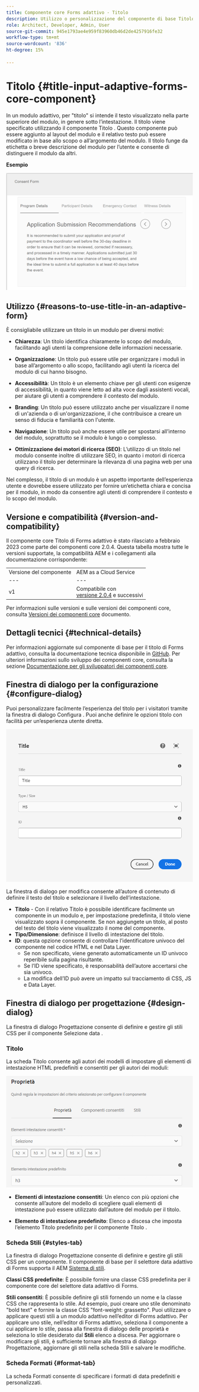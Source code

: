 ```yaml
---
title: Componente core Forms adattivo - Titolo
description: Utilizzo o personalizzazione del componente di base Titolo Forms adattivo.
role: Architect, Developer, Admin, User
source-git-commit: 945e1793ae4e959f83960db46d2de4257916fe32
workflow-type: tm+mt
source-wordcount: '836'
ht-degree: 15%

---
```



# Titolo {#title-input-adaptive-forms-core-component}

In un modulo adattivo, per &quot;titolo&quot; si intende il testo visualizzato nella parte superiore del modulo, in genere sotto l’intestazione. Il titolo viene specificato utilizzando il componente Titolo . Questo componente può essere aggiunto al layout del modulo e il relativo testo può essere modificato in base allo scopo o all’argomento del modulo. Il titolo funge da etichetta o breve descrizione del modulo per l’utente e consente di distinguere il modulo da altri.

**Esempio**

![](/help/adaptive-forms/assets/title.png)

## Utilizzo {#reasons-to-use-title-in-an-adaptive-form}

È consigliabile utilizzare un titolo in un modulo per diversi motivi:

* **Chiarezza**: Un titolo identifica chiaramente lo scopo del modulo, facilitando agli utenti la comprensione delle informazioni necessarie.

* **Organizzazione**: Un titolo può essere utile per organizzare i moduli in base all’argomento o allo scopo, facilitando agli utenti la ricerca del modulo di cui hanno bisogno.

* **Accessibilità**: Un titolo è un elemento chiave per gli utenti con esigenze di accessibilità, in quanto viene letto ad alta voce dagli assistenti vocali, per aiutare gli utenti a comprendere il contesto del modulo.

* **Branding**: Un titolo può essere utilizzato anche per visualizzare il nome di un&#39;azienda o di un&#39;organizzazione, il che contribuisce a creare un senso di fiducia e familiarità con l&#39;utente.

* **Navigazione**: Un titolo può anche essere utile per spostarsi all’interno del modulo, soprattutto se il modulo è lungo o complesso.

* **Ottimizzazione dei motori di ricerca (SEO)**: L’utilizzo di un titolo nel modulo consente inoltre di utilizzare SEO, in quanto i motori di ricerca utilizzano il titolo per determinare la rilevanza di una pagina web per una query di ricerca.

Nel complesso, il titolo di un modulo è un aspetto importante dell’esperienza utente e dovrebbe essere utilizzato per fornire un’etichetta chiara e concisa per il modulo, in modo da consentire agli utenti di comprendere il contesto e lo scopo del modulo.

## Versione e compatibilità {#version-and-compatibility}

Il componente core Titolo di Forms adattivo è stato rilasciato a febbraio 2023 come parte dei componenti core 2.0.4. Questa tabella mostra tutte le versioni supportate, la compatibilità AEM e i collegamenti alla documentazione corrispondente:

|  |  |
|---|---|
| Versione del componente | AEM as a Cloud Service |
| --- | --- |
| v1 | Compatibile  con<br>[versione 2.0.4](/help/versions.md) e successivi | Compatibile | Compatibile |

Per informazioni sulle versioni e sulle versioni dei componenti core, consulta [Versioni dei componenti core](/help/versions.md) documento.

<!-- ## Sample Component Output {#sample-component-output}

To experience the Accordion Component as well as see examples of its configuration options as well as HTML and JSON output, visit the [Component Library](https://adobe.com/go/aem_cmp_library_accordion). -->


## Dettagli tecnici {#technical-details}

Per informazioni aggiornate sul componente di base per il titolo di Forms adattivo, consulta la documentazione tecnica disponibile in [GitHub](https://github.com/adobe/aem-core-forms-components/tree/master/ui.af.apps/src/main/content/jcr_root/apps/core/fd/components/form/title/v1/title). Per ulteriori informazioni sullo sviluppo dei componenti core, consulta la sezione [Documentazione per gli sviluppatori dei componenti core](/help/developing/overview.md).

## Finestra di dialogo per la configurazione {#configure-dialog}

Puoi personalizzare facilmente l’esperienza del titolo per i visitatori tramite la finestra di dialogo Configura . Puoi anche definire le opzioni titolo con facilità per un’esperienza utente diretta.

![Scheda Base](/help/adaptive-forms/assets/title_properties.png)

La finestra di dialogo per modifica consente all’autore di contenuto di definire il testo del titolo e selezionare il livello dell’intestazione.

* **Titolo** - Con il relativo Titolo è possibile identificare facilmente un componente in un modulo e, per impostazione predefinita, il titolo viene visualizzato sopra il componente. Se non aggiungete un titolo, al posto del testo del titolo viene visualizzato il nome del componente.
* **Tipo/Dimensione**: definisce il livello di intestazione del titolo.
* **ID**: questa opzione consente di controllare l’identificatore univoco del componente nel codice HTML e nel Data Layer.
   * Se non specificato, viene generato automaticamente un ID univoco reperibile sulla pagina risultante.
   * Se l’ID viene specificato, è responsabilità dell’autore accertarsi che sia univoco.
   * La modifica dell’ID può avere un impatto sul tracciamento di CSS, JS e Data Layer.

## Finestra di dialogo per progettazione {#design-dialog}

La finestra di dialogo Progettazione consente di definire e gestire gli stili CSS per il componente Selezione data .

### Titolo

La scheda Titolo consente agli autori dei modelli di impostare gli elementi di intestazione HTML predefiniti e consentiti per gli autori dei moduli:

![Scheda del titolo della finestra di dialogo Progettazione](/help/assets/accordion-design-properties.png)

* **Elementi di intestazione consentiti**: Un elenco con più opzioni che consente all’autore del modello di scegliere quali elementi di intestazione può essere utilizzato dall’autore del modulo per il titolo.

* **Elemento di intestazione predefinito**: Elenco a discesa che imposta l’elemento Titolo predefinito per il componente Titolo .


### Scheda Stili {#styles-tab}

La finestra di dialogo Progettazione consente di definire e gestire gli stili CSS per un componente. Il componente di base per il selettore data adattivo di Forms supporta il AEM [Sistema di stili](/help/get-started/authoring.md#component-styling).

**Classi CSS predefinite**: È possibile fornire una classe CSS predefinita per il componente core del selettore data adattivo di Forms.

**Stili consentiti**: È possibile definire gli stili fornendo un nome e la classe CSS che rappresenta lo stile. Ad esempio, puoi creare uno stile denominato &quot;bold text&quot; e fornire la classe CSS &quot;font-weight: grassetto&quot;. Puoi utilizzare o applicare questi stili a un modulo adattivo nell’editor di Forms adattivo. Per applicare uno stile, nell’editor di Forms adattivo, seleziona il componente a cui applicare lo stile, passa alla finestra di dialogo delle proprietà e seleziona lo stile desiderato dal **Stili** elenco a discesa. Per aggiornare o modificare gli stili, è sufficiente tornare alla finestra di dialogo Progettazione, aggiornare gli stili nella scheda Stili e salvare le modifiche.

### Scheda Formati {#format-tab}

La scheda Formati consente di specificare i formati di data predefiniti e personalizzati.

